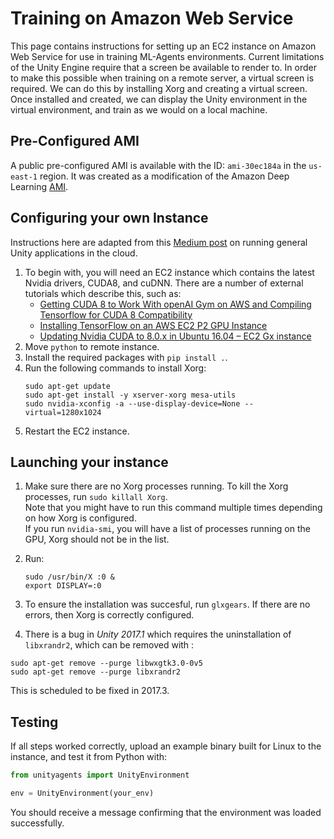 # Training on Amazon Web Service

This page contains instructions for setting up an EC2 instance on Amazon Web Service for use in training ML-Agents environments. Current limitations of the Unity Engine require that a screen be available to render to. In order to make this possible when training on a remote server, a virtual screen is required. We can do this by installing Xorg and creating a virtual screen. Once installed and created, we can display the Unity environment in the virtual environment, and train as we would on a local machine. 

## Pre-Configured AMI
A public pre-configured AMI is available with the ID: `ami-30ec184a` in the `us-east-1` region. It was created as a modification of the Amazon Deep Learning [AMI](https://aws.amazon.com/marketplace/pp/B01M0AXXQB). 

## Configuring your own Instance
Instructions here are adapted from this [Medium post](https://medium.com/towards-data-science/how-to-run-unity-on-amazon-cloud-or-without-monitor-3c10ce022639) on running general Unity applications in the cloud.

1. To begin with, you will need an EC2 instance which contains the latest Nvidia drivers, CUDA8, and cuDNN.  There are a number of external tutorials which describe this, such as:
    * [Getting CUDA 8 to Work With openAI Gym on AWS and Compiling Tensorflow for CUDA 8 Compatibility](https://davidsanwald.github.io/2016/11/13/building-tensorflow-with-gpu-support.html)
    * [Installing TensorFlow on an AWS EC2 P2 GPU Instance](http://expressionflow.com/2016/10/09/installing-tensorflow-on-an-aws-ec2-p2-gpu-instance/)
    * [Updating Nvidia CUDA to 8.0.x in Ubuntu 16.04 – EC2 Gx instance](https://aichamp.wordpress.com/2016/11/09/updating-nvidia-cuda-to-8-0-x-in-ubuntu-16-04-ec2-gx-instance/)
2. Move `python` to remote instance.
2. Install the required packages with `pip install .`.
3. Run the following commands to install Xorg:
    ```
    sudo apt-get update
    sudo apt-get install -y xserver-xorg mesa-utils
    sudo nvidia-xconfig -a --use-display-device=None --virtual=1280x1024
    ```
4. Restart the EC2 instance.

## Launching your instance

1. Make sure there are no Xorg processes running. To kill the Xorg processes, run `sudo killall Xorg`.  
Note that you might have to run this command multiple times depending on how Xorg is configured.  
If you run `nvidia-smi`, you will have a list of processes running on the GPU, Xorg should not be in the list. 

2. Run:
    ```
    sudo /usr/bin/X :0 &
    export DISPLAY=:0
    ```
3. To ensure the installation was succesful, run `glxgears`. If there are no errors, then Xorg is correctly configured.
4. There is a bug in _Unity 2017.1_ which requires the uninstallation of `libxrandr2`, which can be removed with :
```
sudo apt-get remove --purge libwxgtk3.0-0v5
sudo apt-get remove --purge libxrandr2
```
This is scheduled to be fixed in 2017.3.

## Testing

If all steps worked correctly, upload an example binary built for Linux to the instance, and test it from Python with:
```python
from unityagents import UnityEnvironment

env = UnityEnvironment(your_env)
```

You should receive a message confirming that the environment was loaded successfully.
